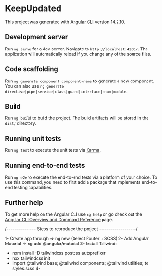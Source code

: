 # KeepUpdated

This project was generated with [Angular CLI](https://github.com/angular/angular-cli) version 14.2.10.

## Development server

Run `ng serve` for a dev server. Navigate to `http://localhost:4200/`. The application will automatically reload if you change any of the source files.

## Code scaffolding

Run `ng generate component component-name` to generate a new component. You can also use `ng generate directive|pipe|service|class|guard|interface|enum|module`.

## Build

Run `ng build` to build the project. The build artifacts will be stored in the `dist/` directory.

## Running unit tests

Run `ng test` to execute the unit tests via [Karma](https://karma-runner.github.io).

## Running end-to-end tests

Run `ng e2e` to execute the end-to-end tests via a platform of your choice. To use this command, you need to first add a package that implements end-to-end testing capabilities.

## Further help

To get more help on the Angular CLI use `ng help` or go check out the [Angular CLI Overview and Command Reference](https://angular.io/cli) page.


/--------------- Steps to reproduce the project -------------------/<br/>

1- Create app through => ng new <appName> (Select Router + SCSS)
2- Add Angular Material => ng add @angular/material
3- Install Tailwind:
 - npm install -D tailwindcss postcss autoprefixer
 - npx tailwindcss init
 - Import 
            @tailwind base;
            @tailwind components;
            @tailwind utilities;
  to styles.scss
4- 
